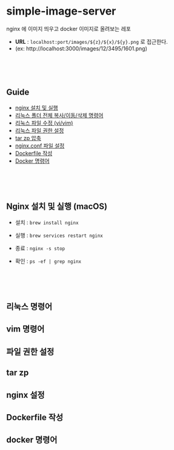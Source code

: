 # simple-image-server
nginx 에 이미지 띄우고 docker 이미지로 올려보는 레포

- __URL__ : `localhost:port/images/${z}/${x}/${y}.png` 로 접근한다. 
- (ex: http://localhost:3000/images/12/3495/1601.png) <br  />


<br />
<br />
<br />

## Guide

- [nginx 설치 및 실행](#nginx-설치-및-실행-macos)
- [리눅스 폴더 전체 복사/이동/삭제 명령어](#리눅스-명령어)
- [리눅스 파일 수정 (vi/vim)](#vim-명령어)
- [리눅스 파일 권한 설정](#파일-권한-설정)
- [tar zp 압축](#tar-zp)
- [nginx.conf 파일 설정](#nginx-설정)
- [Dockerfile 작성](#dockerfile-작성)
- [Docker 명령어](#docker-명령어)


<br />
<br />
<br />


## Nginx 설치 및 실행 (macOS)

- 설치 : `brew install nginx`

- 실행 : `brew services restart nginx`
  
- 종료 : `nginx -s stop`

- 확인 : `ps -ef | grep nginx`



<br />
<br />
<br />


## 리눅스 명령어


## vim 명령어

## 파일 권한 설정

## tar zp

## nginx 설정


## Dockerfile 작성


## docker 명령어
